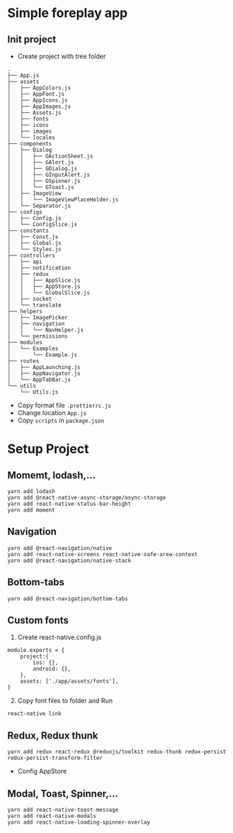 # Simple foreplay app

## Init project
* Create project with tree folder
```
.
├── App.js
├── assets
│   ├── AppColors.js
│   ├── AppFont.js
│   ├── AppIcons.js
│   ├── AppImages.js
│   ├── Assets.js
│   ├── fonts
│   ├── icons
│   ├── images
│   └── locales
├── components
│   ├── Dialog
│   │   ├── GActionSheet.js
│   │   ├── GAlert.js
│   │   ├── GDialog.js
│   │   ├── GInputAlert.js
│   │   ├── GSpinner.js
│   │   └── GToast.js
│   ├── ImageView
│   │   └── ImageViewPlaceHolder.js
│   └── Separator.js
├── configs
│   ├── Config.js
│   └── ConfigSlice.js
├── constants
│   ├── Const.js
│   ├── Global.js
│   └── Styles.js
├── controllers
│   ├── api
│   ├── notification
│   ├── redux
│   │   ├── AppSlice.js
│   │   ├── AppStore.js
│   │   └── GlobalSlice.js
│   ├── socket
│   └── translate
├── helpers
│   ├── ImagePicker
│   ├── navigation
│   │   └── NavHelper.js
│   └── permissions
├── modules
│   └── Examples
│       └── Example.js
├── routes
│   ├── AppLaunching.js
│   ├── AppNavigator.js
│   └── AppTabBar.js
└── utils
    └── Utils.js
```
* Copy format file `.prettierrc.js`
* Change location `App.js`
* Copy `scripts` in `package.json`

# Setup Project
## Momemt, lodash,...
```
yarn add lodash
yarn add @react-native-async-storage/async-storage
yarn add react-native-status-bar-height
yarn add moment
```

## Navigation
```
yarn add @react-navigation/native
yarn add react-native-screens react-native-safe-area-context
yarn add @react-navigation/native-stack
```

## Bottom-tabs
```
yarn add @react-navigation/bottom-tabs
```

## Custom fonts
1. Create react-native.config.js
```
module.exports = {
    project:{
        ios: {},
        android: {},
    },
    assets: ['./app/assets/fonts'],
}
```
2. Copy font files to folder and Run
```
react-native link
```

## Redux, Redux thunk
```
yarn add redux react-redux @reduxjs/toolkit redux-thunk redux-persist redux-persist-transform-filter
```
* Config AppStore

## Modal, Toast, Spinner,...
```
yarn add react-native-toast-message
yarn add react-native-modals
yarn add react-native-loading-spinner-overlay
```
